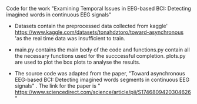 Code for the work 
"Examining Temporal Issues in EEG-based BCI: Detecting imagined words in continuous EEG signals"

- Datasets contain the preprocessed data collected from kaggle' https://www.kaggle.com/datasets/tonahdztoro/toward-asynchronous 'as the real time data was insufficient to train.

- main.py contains the main body of the code and functions.py contain all the necessary functions used for the succcessful completion. plots.py are used to plot the box plots to analyse the results.

- The source code was adapted from the paper, "Toward asynchronous EEG-based BCI: Detecting imagined words segments in continuous EEG signals" . The link for the paper is " https://www.sciencedirect.com/science/article/pii/S1746809420304626 "
